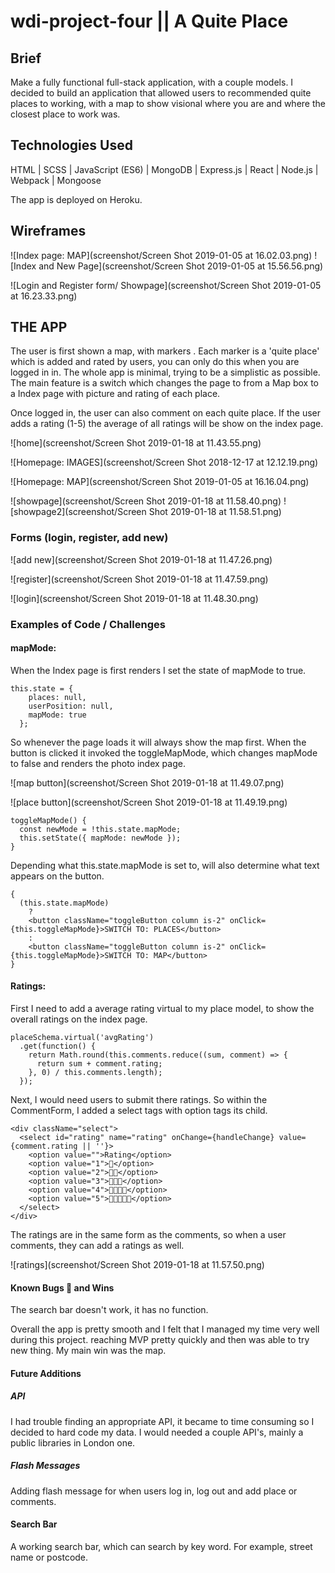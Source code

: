 # wdi-project-four || A Quite Place

## Brief

Make a fully functional full-stack application, with a couple models. I decided to build an application that allowed users to recommended quite places to working, with a map to show visional where you are and where the closest place to work was.

## Technologies Used

HTML | SCSS | JavaScript (ES6) | MongoDB | Express.js | React | Node.js | Webpack | Mongoose

The app is deployed on Heroku.

## Wireframes

![Index page: MAP](screenshot/Screen Shot 2019-01-05 at 16.02.03.png)
![Index and New Page](screenshot/Screen Shot 2019-01-05 at 15.56.56.png)

![Login and Register form/ Showpage](screenshot/Screen Shot 2019-01-05 at 16.23.33.png)

## THE APP

The user is first shown a map, with markers . Each marker is a 'quite place' which is added and rated by users, you can only do this when you are logged in in. The whole app is minimal, trying to be a simplistic as possible. The main feature is a switch which changes the page to from a Map box to a Index page with picture and rating of each place.

Once logged in, the user can also comment on each quite place. If the user adds a rating (1-5) the average of all ratings will be show on the index page.

![home](screenshot/Screen Shot 2019-01-18 at 11.43.55.png)

![Homepage: IMAGES](screenshot/Screen Shot 2018-12-17 at 12.12.19.png)

![Homepage: MAP](screenshot/Screen Shot 2019-01-05 at 16.16.04.png)

![showpage](screenshot/Screen Shot 2019-01-18 at 11.58.40.png)
![showpage2](screenshot/Screen Shot 2019-01-18 at 11.58.51.png)

### Forms (login, register, add new)

![add new](screenshot/Screen Shot 2019-01-18 at 11.47.26.png)

![register](screenshot/Screen Shot 2019-01-18 at 11.47.59.png)

![login](screenshot/Screen Shot 2019-01-18 at 11.48.30.png)

### Examples of Code / Challenges

#### mapMode:

When the Index page is first renders I set the state of mapMode to true.
```
this.state = {
    places: null,
    userPosition: null,
    mapMode: true
  };
```
So whenever the page loads it will always show the map first. When the button is clicked it invoked the toggleMapMode, which changes mapMode to false and renders the photo index page.

![map button](screenshot/Screen Shot 2019-01-18 at 11.49.07.png)

![place button](screenshot/Screen Shot 2019-01-18 at 11.49.19.png)

```
toggleMapMode() {
  const newMode = !this.state.mapMode;
  this.setState({ mapMode: newMode });
}
```

Depending what this.state.mapMode is set to, will also determine what text appears on the button.

```
{
  (this.state.mapMode)
    ?
    <button className="toggleButton column is-2" onClick={this.toggleMapMode}>SWITCH TO: PLACES</button>
    :
    <button className="toggleButton column is-2" onClick={this.toggleMapMode}>SWITCH TO: MAP</button>
}
```

#### Ratings:

First I need to add a average rating virtual to my place model, to show the overall ratings on the index page.

```
placeSchema.virtual('avgRating')
  .get(function() {
    return Math.round(this.comments.reduce((sum, comment) => {
      return sum + comment.rating;
    }, 0) / this.comments.length);
  });
  ```

Next, I would need users to submit there
ratings. So within the CommentForm, I added a select tags with option tags its child.

```
<div className="select">
  <select id="rating" name="rating" onChange={handleChange} value={comment.rating || ''}>
    <option value="">Rating</option>
    <option value="1">📖</option>
    <option value="2">📖📖</option>
    <option value="3">📖📖📖</option>
    <option value="4">📖📖📖📖</option>
    <option value="5">📖📖📖📖📖</option>
  </select>
</div>
```

The ratings are in the same form as the comments, so when a user comments, they can add a ratings as well.

![ratings](screenshot/Screen Shot 2019-01-18 at 11.57.50.png)

#### Known Bugs 🐛 and Wins

The search bar doesn't work, it has no function. 

Overall the app is pretty smooth and I felt that I managed my time very well during this project. reaching MVP pretty quickly and then was able to try new thing. My main win was the map.

#### Future Additions

##### API
I had trouble finding an appropriate API, it became to time consuming so I decided to hard code my data. I would needed a couple API's, mainly a public libraries in London one.

##### Flash Messages
Adding flash message for when users log in, log out and add place or comments.

#### Search Bar

A working search bar, which can search by key word. For example, street name or postcode.
